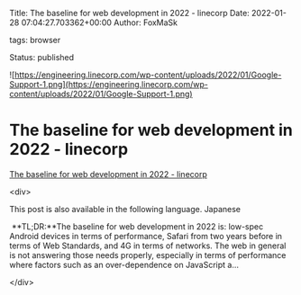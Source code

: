 Title: The baseline for web development in 2022 - linecorp
Date: 2022-01-28 07:04:27.703362+00:00
Author: FoxMaSk 

tags: browser

Status: published


![https://engineering.linecorp.com/wp-content/uploads/2022/01/Google-Support-1.png](https://engineering.linecorp.com/wp-content/uploads/2022/01/Google-Support-1.png)


# The baseline for web development in 2022 - linecorp

[The baseline for web development in 2022 - linecorp](https://engineering.linecorp.com/en/blog/the-baseline-for-web-development-in-2022/)

&lt;div&gt;

This post is also available in the following language. Japanese

 **TL;DR:**The baseline for web development in 2022 is: low-spec Android
devices in terms of performance, Safari from two years before in terms
of Web Standards, and 4G in terms of networks. The web in general is not
answering those needs properly, especially in terms of performance where
factors such as an over-dependence on JavaScript a...

&lt;/div&gt;
